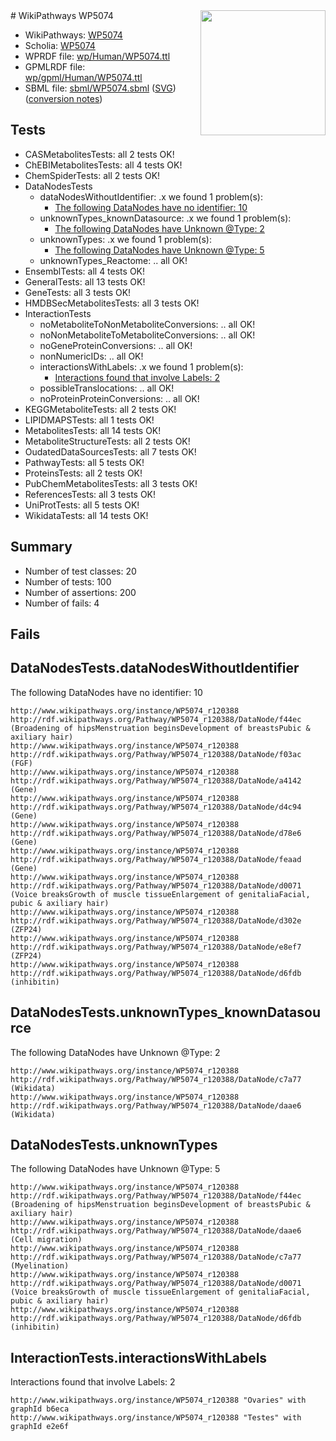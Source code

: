 <img style="float: right; width: 200px" src="../logo.png" />
# WikiPathways WP5074

* WikiPathways: [WP5074](https://identifiers.org/wikipathways:WP5074)
* Scholia: [WP5074](https://scholia.toolforge.org/wikipathways/WP5074)
* WPRDF file: [wp/Human/WP5074.ttl](../wp/Human/WP5074.ttl)
* GPMLRDF file: [wp/gpml/Human/WP5074.ttl](../wp/gpml/Human/WP5074.ttl)
* SBML file: [sbml/WP5074.sbml](../sbml/WP5074.sbml) ([SVG](../sbml/WP5074.svg)) ([conversion notes](../sbml/WP5074.txt))

## Tests
* CASMetabolitesTests: all 2 tests OK!
* ChEBIMetabolitesTests: all 4 tests OK!
* ChemSpiderTests: all 2 tests OK!
* DataNodesTests
    * dataNodesWithoutIdentifier: .x we found 1 problem(s):
        * [The following DataNodes have no identifier: 10](#8792c490)
    * unknownTypes_knownDatasource: .x we found 1 problem(s):
        * [The following DataNodes have Unknown @Type: 2](#904516d7)
    * unknownTypes: .x we found 1 problem(s):
        * [The following DataNodes have Unknown @Type: 5](#839973e3)
    * unknownTypes_Reactome: .. all OK!
* EnsemblTests: all 4 tests OK!
* GeneralTests: all 13 tests OK!
* GeneTests: all 3 tests OK!
* HMDBSecMetabolitesTests: all 3 tests OK!
* InteractionTests
    * noMetaboliteToNonMetaboliteConversions: .. all OK!
    * noNonMetaboliteToMetaboliteConversions: .. all OK!
    * noGeneProteinConversions: .. all OK!
    * nonNumericIDs: .. all OK!
    * interactionsWithLabels: .x we found 1 problem(s):
        * [Interactions found that involve Labels: 2](#630d2679)
    * possibleTranslocations: .. all OK!
    * noProteinProteinConversions: .. all OK!
* KEGGMetaboliteTests: all 2 tests OK!
* LIPIDMAPSTests: all 1 tests OK!
* MetabolitesTests: all 14 tests OK!
* MetaboliteStructureTests: all 2 tests OK!
* OudatedDataSourcesTests: all 7 tests OK!
* PathwayTests: all 5 tests OK!
* ProteinsTests: all 2 tests OK!
* PubChemMetabolitesTests: all 3 tests OK!
* ReferencesTests: all 3 tests OK!
* UniProtTests: all 5 tests OK!
* WikidataTests: all 14 tests OK!


## Summary

* Number of test classes: 20
* Number of tests: 100
* Number of assertions: 200
* Number of fails: 4

## Fails

<a name="8792c490" />

## DataNodesTests.dataNodesWithoutIdentifier

The following DataNodes have no identifier: 10
```
http://www.wikipathways.org/instance/WP5074_r120388 http://rdf.wikipathways.org/Pathway/WP5074_r120388/DataNode/f44ec (Broadening of hipsMenstruation beginsDevelopment of breastsPubic & axiliary hair)
http://www.wikipathways.org/instance/WP5074_r120388 http://rdf.wikipathways.org/Pathway/WP5074_r120388/DataNode/f03ac (FGF)
http://www.wikipathways.org/instance/WP5074_r120388 http://rdf.wikipathways.org/Pathway/WP5074_r120388/DataNode/a4142 (Gene)
http://www.wikipathways.org/instance/WP5074_r120388 http://rdf.wikipathways.org/Pathway/WP5074_r120388/DataNode/d4c94 (Gene)
http://www.wikipathways.org/instance/WP5074_r120388 http://rdf.wikipathways.org/Pathway/WP5074_r120388/DataNode/d78e6 (Gene)
http://www.wikipathways.org/instance/WP5074_r120388 http://rdf.wikipathways.org/Pathway/WP5074_r120388/DataNode/feaad (Gene)
http://www.wikipathways.org/instance/WP5074_r120388 http://rdf.wikipathways.org/Pathway/WP5074_r120388/DataNode/d0071 (Voice breaksGrowth of muscle tissueEnlargement of genitaliaFacial, pubic & axiliary hair)
http://www.wikipathways.org/instance/WP5074_r120388 http://rdf.wikipathways.org/Pathway/WP5074_r120388/DataNode/d302e (ZFP24)
http://www.wikipathways.org/instance/WP5074_r120388 http://rdf.wikipathways.org/Pathway/WP5074_r120388/DataNode/e8ef7 (ZFP24)
http://www.wikipathways.org/instance/WP5074_r120388 http://rdf.wikipathways.org/Pathway/WP5074_r120388/DataNode/d6fdb (inhibitin)
```

<a name="904516d7" />

## DataNodesTests.unknownTypes_knownDatasource

The following DataNodes have Unknown @Type: 2
```
http://www.wikipathways.org/instance/WP5074_r120388 http://rdf.wikipathways.org/Pathway/WP5074_r120388/DataNode/c7a77 (Wikidata)
http://www.wikipathways.org/instance/WP5074_r120388 http://rdf.wikipathways.org/Pathway/WP5074_r120388/DataNode/daae6 (Wikidata)
```

<a name="839973e3" />

## DataNodesTests.unknownTypes

The following DataNodes have Unknown @Type: 5
```
http://www.wikipathways.org/instance/WP5074_r120388 http://rdf.wikipathways.org/Pathway/WP5074_r120388/DataNode/f44ec (Broadening of hipsMenstruation beginsDevelopment of breastsPubic & axiliary hair)
http://www.wikipathways.org/instance/WP5074_r120388 http://rdf.wikipathways.org/Pathway/WP5074_r120388/DataNode/daae6 (Cell migration)
http://www.wikipathways.org/instance/WP5074_r120388 http://rdf.wikipathways.org/Pathway/WP5074_r120388/DataNode/c7a77 (Myelination)
http://www.wikipathways.org/instance/WP5074_r120388 http://rdf.wikipathways.org/Pathway/WP5074_r120388/DataNode/d0071 (Voice breaksGrowth of muscle tissueEnlargement of genitaliaFacial, pubic & axiliary hair)
http://www.wikipathways.org/instance/WP5074_r120388 http://rdf.wikipathways.org/Pathway/WP5074_r120388/DataNode/d6fdb (inhibitin)
```

<a name="630d2679" />

## InteractionTests.interactionsWithLabels

Interactions found that involve Labels: 2
```
http://www.wikipathways.org/instance/WP5074_r120388 "Ovaries" with graphId b6eca
http://www.wikipathways.org/instance/WP5074_r120388 "Testes" with graphId e2e6f
```

